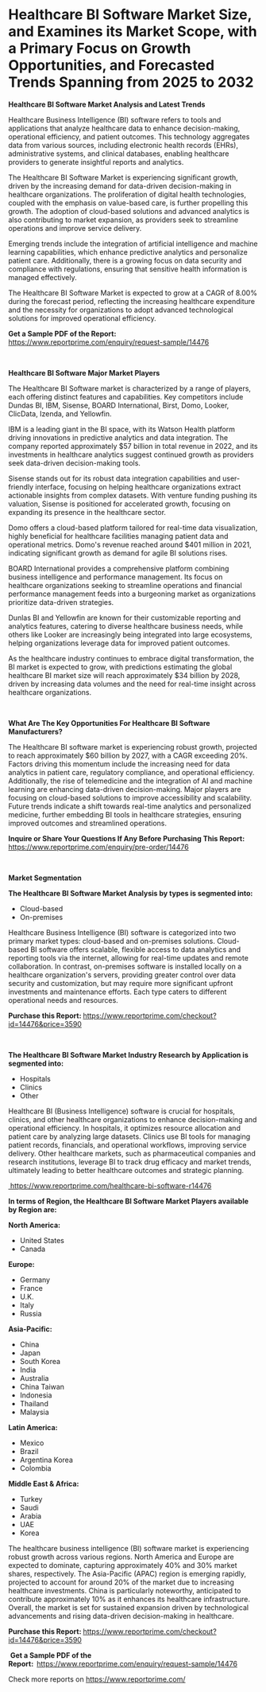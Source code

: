 <p><h1>Healthcare BI Software Market Size, and Examines its Market Scope, with a Primary Focus on Growth Opportunities, and Forecasted Trends Spanning from 2025 to 2032</h1></p><p><strong>Healthcare BI Software Market Analysis and Latest Trends</strong></p>
<p><p>Healthcare Business Intelligence (BI) software refers to tools and applications that analyze healthcare data to enhance decision-making, operational efficiency, and patient outcomes. This technology aggregates data from various sources, including electronic health records (EHRs), administrative systems, and clinical databases, enabling healthcare providers to generate insightful reports and analytics.</p><p>The Healthcare BI Software Market is experiencing significant growth, driven by the increasing demand for data-driven decision-making in healthcare organizations. The proliferation of digital health technologies, coupled with the emphasis on value-based care, is further propelling this growth. The adoption of cloud-based solutions and advanced analytics is also contributing to market expansion, as providers seek to streamline operations and improve service delivery.</p><p>Emerging trends include the integration of artificial intelligence and machine learning capabilities, which enhance predictive analytics and personalize patient care. Additionally, there is a growing focus on data security and compliance with regulations, ensuring that sensitive health information is managed effectively. </p><p>The Healthcare BI Software Market is expected to grow at a CAGR of 8.00% during the forecast period, reflecting the increasing healthcare expenditure and the necessity for organizations to adopt advanced technological solutions for improved operational efficiency.</p></p>
<p><strong>Get a Sample PDF of the Report:&nbsp;</strong> <a href="https://www.reportprime.com/enquiry/request-sample/14476?utm_campaign=2889&utm_medium=2&utm_source=Github&utm_content=ia&utm_term=20032025&utm_id=healthcare-bi-software">https://www.reportprime.com/enquiry/request-sample/14476</a></p>
<p>&nbsp;</p>
<p><strong>Healthcare BI Software Major Market Players</strong></p>
<p><p>The Healthcare BI Software market is characterized by a range of players, each offering distinct features and capabilities. Key competitors include Dundas BI, IBM, Sisense, BOARD International, Birst, Domo, Looker, ClicData, Izenda, and Yellowfin.</p><p>IBM is a leading giant in the BI space, with its Watson Health platform driving innovations in predictive analytics and data integration. The company reported approximately $57 billion in total revenue in 2022, and its investments in healthcare analytics suggest continued growth as providers seek data-driven decision-making tools.</p><p>Sisense stands out for its robust data integration capabilities and user-friendly interface, focusing on helping healthcare organizations extract actionable insights from complex datasets. With venture funding pushing its valuation, Sisense is positioned for accelerated growth, focusing on expanding its presence in the healthcare sector.</p><p>Domo offers a cloud-based platform tailored for real-time data visualization, highly beneficial for healthcare facilities managing patient data and operational metrics. Domo's revenue reached around $401 million in 2021, indicating significant growth as demand for agile BI solutions rises.</p><p>BOARD International provides a comprehensive platform combining business intelligence and performance management. Its focus on healthcare organizations seeking to streamline operations and financial performance management feeds into a burgeoning market as organizations prioritize data-driven strategies.</p><p>Dunlas BI and Yellowfin are known for their customizable reporting and analytics features, catering to diverse healthcare business needs, while others like Looker are increasingly being integrated into large ecosystems, helping organizations leverage data for improved patient outcomes.</p><p>As the healthcare industry continues to embrace digital transformation, the BI market is expected to grow, with predictions estimating the global healthcare BI market size will reach approximately $34 billion by 2028, driven by increasing data volumes and the need for real-time insight across healthcare organizations.</p></p>
<p>&nbsp;</p>
<p><strong>What Are The Key Opportunities For Healthcare BI Software Manufacturers?</strong></p>
<p><p>The Healthcare BI software market is experiencing robust growth, projected to reach approximately $60 billion by 2027, with a CAGR exceeding 20%. Factors driving this momentum include the increasing need for data analytics in patient care, regulatory compliance, and operational efficiency. Additionally, the rise of telemedicine and the integration of AI and machine learning are enhancing data-driven decision-making. Major players are focusing on cloud-based solutions to improve accessibility and scalability. Future trends indicate a shift towards real-time analytics and personalized medicine, further embedding BI tools in healthcare strategies, ensuring improved outcomes and streamlined operations.</p></p>
<p><strong>Inquire or Share Your Questions If Any Before Purchasing This Report:</strong> <a href="https://www.reportprime.com/enquiry/pre-order/14476?utm_campaign=2889&utm_medium=2&utm_source=Github&utm_content=ia&utm_term=20032025&utm_id=healthcare-bi-software">https://www.reportprime.com/enquiry/pre-order/14476</a></p>
<p>&nbsp;</p>
<p><strong>Market Segmentation</strong></p>
<p><strong>The Healthcare BI Software Market Analysis by types is segmented into:</strong></p>
<p><ul><li>Cloud-based</li><li>On-premises</li></ul></p>
<p><p>Healthcare Business Intelligence (BI) software is categorized into two primary market types: cloud-based and on-premises solutions. Cloud-based BI software offers scalable, flexible access to data analytics and reporting tools via the internet, allowing for real-time updates and remote collaboration. In contrast, on-premises software is installed locally on a healthcare organization's servers, providing greater control over data security and customization, but may require more significant upfront investments and maintenance efforts. Each type caters to different operational needs and resources.</p></p>
<p><strong>Purchase this Report:&nbsp;</strong><a href="https://www.reportprime.com/checkout?id=14476&price=3590&utm_campaign=2889&utm_medium=2&utm_source=Github&utm_content=ia&utm_term=20032025&utm_id=healthcare-bi-software">https://www.reportprime.com/checkout?id=14476&price=3590</a></p>
<p>&nbsp;</p>
<p><strong>The Healthcare BI Software Market Industry Research by Application is segmented into:</strong></p>
<p><ul><li>Hospitals</li><li>Clinics</li><li>Other</li></ul></p>
<p><p>Healthcare BI (Business Intelligence) software is crucial for hospitals, clinics, and other healthcare organizations to enhance decision-making and operational efficiency. In hospitals, it optimizes resource allocation and patient care by analyzing large datasets. Clinics use BI tools for managing patient records, financials, and operational workflows, improving service delivery. Other healthcare markets, such as pharmaceutical companies and research institutions, leverage BI to track drug efficacy and market trends, ultimately leading to better healthcare outcomes and strategic planning.</p></p>
<p><a href="https://www.reportprime.com/healthcare-bi-software-r14476?utm_campaign=2889&utm_medium=2&utm_source=Github&utm_content=ia&utm_term=20032025&utm_id=healthcare-bi-software">&nbsp;https://www.reportprime.com/healthcare-bi-software-r14476</a></p>
<p><strong>In terms of Region, the Healthcare BI Software Market Players available by Region are:</strong></p>
<p>
    <p> <strong> North America: </strong>
        <ul>
            <li>United States</li>
            <li>Canada</li>
        </ul>
        </p> 
    <p> <strong> Europe: </strong>
        <ul>
            <li>Germany</li>
            <li>France</li>
            <li>U.K.</li>
            <li>Italy</li>
            <li>Russia</li>
        </ul>
        </p> 
    <p> <strong> Asia-Pacific: </strong>
        <ul>
            <li>China</li>
            <li>Japan</li>
            <li>South Korea</li>
            <li>India</li>
            <li>Australia</li>
            <li>China Taiwan</li>
            <li>Indonesia</li>
            <li>Thailand</li>
            <li>Malaysia</li>
        </ul>
        </p> 
    <p> <strong> Latin America: </strong>
        <ul>
            <li>Mexico</li>
            <li>Brazil</li>
            <li>Argentina Korea</li>
            <li>Colombia</li>
        </ul>
        </p> 
    <p> <strong> Middle East & Africa: </strong>
        <ul>
            <li>Turkey</li>
            <li>Saudi</li>
            <li>Arabia</li>
            <li>UAE</li>
            <li>Korea</li>
        </ul>
    </p>
    </p>
<p><p>The healthcare business intelligence (BI) software market is experiencing robust growth across various regions. North America and Europe are expected to dominate, capturing approximately 40% and 30% market shares, respectively. The Asia-Pacific (APAC) region is emerging rapidly, projected to account for around 20% of the market due to increasing healthcare investments. China is particularly noteworthy, anticipated to contribute approximately 10% as it enhances its healthcare infrastructure. Overall, the market is set for sustained expansion driven by technological advancements and rising data-driven decision-making in healthcare.</p></p>
<p><strong>Purchase this Report: </strong><a href="https://www.reportprime.com/checkout?id=14476&price=3590&utm_campaign=2889&utm_medium=2&utm_source=Github&utm_content=ia&utm_term=20032025&utm_id=healthcare-bi-software">https://www.reportprime.com/checkout?id=14476&price=3590</a></p>
<p>&nbsp;<strong>Get a Sample PDF of the Report:&nbsp;&nbsp;</strong><a href="https://www.reportprime.com/enquiry/request-sample/14476?utm_campaign=2889&utm_medium=2&utm_source=Github&utm_content=ia&utm_term=20032025&utm_id=healthcare-bi-software">https://www.reportprime.com/enquiry/request-sample/14476</a></p>
<p><strong></strong></p>
<p>Check more reports on <a href="https://www.reportprime.com/?utm_campaign=2889&utm_medium=2&utm_source=Github&utm_content=ia&utm_term=20032025&utm_id=healthcare-bi-software">https://www.reportprime.com/</a></p>